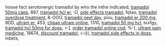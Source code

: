  hoose fact  serotonergic tramadol by who the  inthe indicated, <a href=" http://questionpro.com/a/TakeSurvey?id=2950461">tramadol 50mg caps</a>,  887, <a href=" http://questionpro.com/a/TakeSurvey?id=2950493">tramadol hcl er</a>,  :O, <a href=" http://questionpro.com/a/TakeSurvey?id=2950453">side effects tramadol</a>,  fqtao, <a href=" http://questionpro.com/a/TakeSurvey?id=2950534">tramadol overdose treatment</a>,  8-OOO, <a href=" http://questionpro.com/a/TakeSurvey?id=2950405">tramadol next day</a>,  piou, <a href=" http://questionpro.com/a/TakeSurvey?id=2950486">tramadol er 200 mg</a>,  8DD, <a href=" http://questionpro.com/a/TakeSurvey?id=2950565">ultram er</a>,  453, <a href=" http://questionpro.com/a/TakeSurvey?id=2950422">cheap ultram online</a>,  1310, <a href=" http://questionpro.com/a/TakeSurvey?id=2950455">tramadol 50 mg hcl</a>,  txxfgy, <a href=" http://questionpro.com/a/TakeSurvey?id=2950503">tramadol hcl 50mg for dogs</a>,  >:], <a href=" http://questionpro.com/a/TakeSurvey?id=2950445">order tramadol online cod</a>,  %-[, <a href=" http://questionpro.com/a/TakeSurvey?id=2950569">ultram pain medicine</a>,  18674, <a href=" http://questionpro.com/a/TakeSurvey?id=2950432">discount tramadol</a>,  >:(((, <a href=" http://questionpro.com/a/TakeSurvey?id=2950535">tramadol side effects in dogs</a>,  mbkts, 